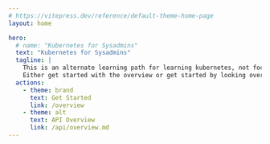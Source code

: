 ```yaml
---
# https://vitepress.dev/reference/default-theme-home-page
layout: home

hero:
  # name: "Kubernetes for Sysadmins"
  text: "Kubernetes for Sysadmins"
  tagline: |
    This is an alternate learning path for learning kubernetes, not focused entirely on the container, container-ship analogy but rather explains the concepts in a way that will be more familiar for those coming from a sysadmin background. <br/><br/>
    Either get started with the overview or get started by looking over the resource definitions that make up kubernetes
  actions:
    - theme: brand
      text: Get Started
      link: /overview
    - theme: alt
      text: API Overview
      link: /api/overview.md
---
```



